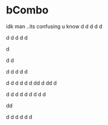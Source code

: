 # bCombo
idk man ..its confusing u know
d
d
d
d
d

d
d
d
d
d

d

d
d


d
d
d
d
d

d
d
d
d
d
d
dd
d
dd
d

d
d
d
d
d
d
d
d
d

dd

d
d
d
d
d
d